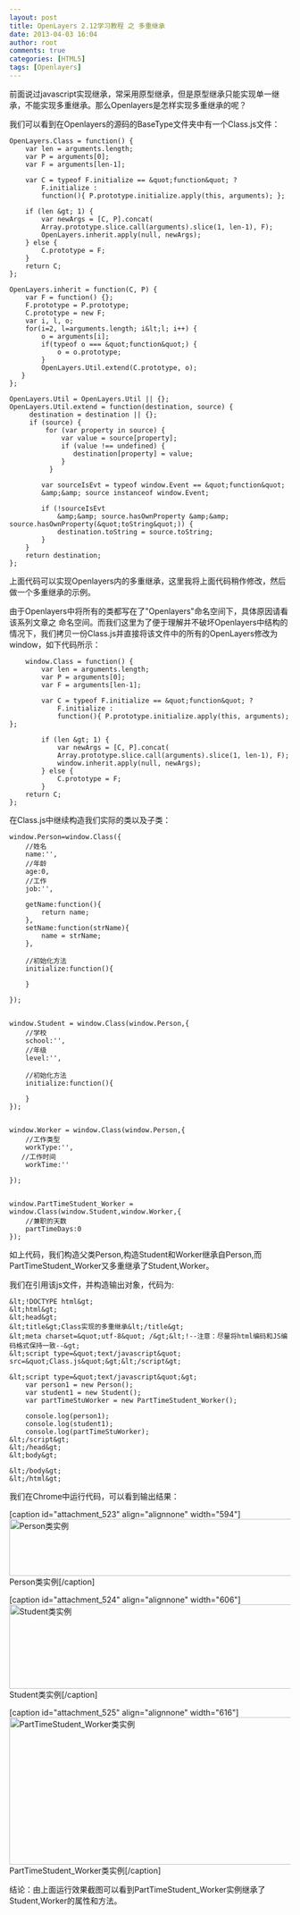 ```yaml
---
layout: post
title: OpenLayers 2.12学习教程 之 多重继承
date: 2013-04-03 16:04
author: root
comments: true
categories: [HTML5]
tags: [Openlayers]
---
```

前面说过javascript实现继承，常采用原型继承，但是原型继承只能实现单一继承，不能实现多重继承。那么Openlayers是怎样实现多重继承的呢？

我们可以看到在Openlayers的源码的BaseType文件夹中有一个Class.js文件：

```
OpenLayers.Class = function() {
    var len = arguments.length;
    var P = arguments[0];
    var F = arguments[len-1];

    var C = typeof F.initialize == &quot;function&quot; ?
        F.initialize :
        function(){ P.prototype.initialize.apply(this, arguments); };

    if (len &gt; 1) {
        var newArgs = [C, P].concat(
        Array.prototype.slice.call(arguments).slice(1, len-1), F);
        OpenLayers.inherit.apply(null, newArgs);
    } else {
        C.prototype = F;
    }
    return C;
};

OpenLayers.inherit = function(C, P) {
    var F = function() {};
    F.prototype = P.prototype;
    C.prototype = new F;
    var i, l, o;
    for(i=2, l=arguments.length; i&lt;l; i++) {
        o = arguments[i];
        if(typeof o === &quot;function&quot;) {
            o = o.prototype;
        }
        OpenLayers.Util.extend(C.prototype, o);
   }
};

OpenLayers.Util = OpenLayers.Util || {};
OpenLayers.Util.extend = function(destination, source) {
     destination = destination || {};
     if (source) {
         for (var property in source) {
             var value = source[property];
             if (value !== undefined) {
                destination[property] = value;
             }
          }

        var sourceIsEvt = typeof window.Event == &quot;function&quot;
        &amp;&amp; source instanceof window.Event;

        if (!sourceIsEvt
            &amp;&amp; source.hasOwnProperty &amp;&amp; source.hasOwnProperty(&quot;toString&quot;)) {
            destination.toString = source.toString;
        }
    }
    return destination;
};
```

上面代码可以实现Openlayers内的多重继承，这里我将上面代码稍作修改，然后做一个多重继承的示例。

由于Openlayers中将所有的类都写在了"Openlayers"命名空间下，具体原因请看该系列文章之 命名空间。而我们这里为了便于理解并不破坏Openlayers中结构的情况下，我们拷贝一份Class.js并直接将该文件中的所有的OpenLayers修改为window，如下代码所示：

```
    window.Class = function() {
        var len = arguments.length;
        var P = arguments[0];
        var F = arguments[len-1];

        var C = typeof F.initialize == &quot;function&quot; ?
            F.initialize :
            function(){ P.prototype.initialize.apply(this, arguments); };

        if (len &gt; 1) {
            var newArgs = [C, P].concat(
            Array.prototype.slice.call(arguments).slice(1, len-1), F);
            window.inherit.apply(null, newArgs);
        } else {
            C.prototype = F;
        }
    return C;
};
```

在Class.js中继续构造我们实际的类以及子类：

```
window.Person=window.Class({
    //姓名
    name:'',
    //年龄
    age:0,
    //工作
    job:'',

    getName:function(){
        return name;
    },
    setName:function(strName){
        name = strName;
    },

    //初始化方法
    initialize:function(){

    }

});


window.Student = window.Class(window.Person,{
    //学校
    school:'',
    //年级
    level:'',

    //初始化方法
    initialize:function(){

    }
});


window.Worker = window.Class(window.Person,{
    //工作类型
    workType:'',
   //工作时间
    workTime:''

});


window.PartTimeStudent_Worker = window.Class(window.Student,window.Worker,{
    //兼职的天数
    partTimeDays:0
});
```
如上代码，我们构造父类Person,构造Student和Worker继承自Person,而PartTimeStudent_Worker又多重继承了Student,Worker。

我们在引用该js文件，并构造输出对象，代码为:

```
&lt;!DOCTYPE html&gt;
&lt;html&gt;
&lt;head&gt;
&lt;title&gt;Class实现的多重继承&lt;/title&gt;
&lt;meta charset=&quot;utf-8&quot; /&gt;&lt;!--注意：尽量将html编码和JS编码格式保持一致--&gt;
&lt;script type=&quot;text/javascript&quot; src=&quot;Class.js&quot;&gt;&lt;/script&gt;

&lt;script type=&quot;text/javascript&quot;&gt;
    var person1 = new Person();
    var student1 = new Student();
    var partTimeStuWorker = new PartTimeStudent_Worker();

    console.log(person1);
    console.log(student1);
    console.log(partTimeStuWorker);
&lt;/script&gt;
&lt;/head&gt;
&lt;body&gt;

&lt;/body&gt;
&lt;/html&gt;
```

我们在Chrome中运行代码，可以看到输出结果：

[caption id="attachment_523" align="alignnone" width="594"]<a href="http://www.gisthink.com/blog/guoguogis/wp-content/uploads/2013/04/person.jpg"><img class="size-medium wp-image-523" alt="Person类实例" src="http://www.gisthink.com/blog/guoguogis/wp-content/uploads/2013/04/person-300x52.jpg" width="594" height="102" /></a> Person类实例[/caption]

[caption id="attachment_524" align="alignnone" width="606"]<a href="http://www.gisthink.com/blog/guoguogis/wp-content/uploads/2013/04/Student.jpg"><img class="size-medium wp-image-524" alt="Student类实例" src="http://www.gisthink.com/blog/guoguogis/wp-content/uploads/2013/04/Student-300x75.jpg" width="606" height="151" /></a> Student类实例[/caption]

[caption id="attachment_525" align="alignnone" width="616"]<a href="http://www.gisthink.com/blog/guoguogis/wp-content/uploads/2013/04/partTimeWorker.jpg"><img class="size-medium wp-image-525" alt="PartTimeStudent_Worker类实例" src="http://www.gisthink.com/blog/guoguogis/wp-content/uploads/2013/04/partTimeWorker-300x129.jpg" width="616" height="264" /></a> PartTimeStudent_Worker类实例[/caption]

结论：由上面运行效果截图可以看到PartTimeStudent_Worker实例继承了Student,Worker的属性和方法。
